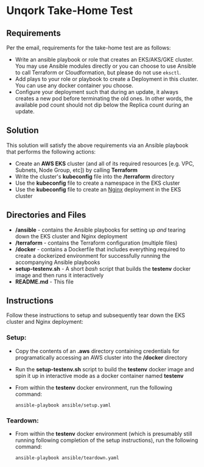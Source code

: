 # Unqork Take-Home Test

## Requirements
Per the email, requirements for the take-home test are as follows:
* Write an ansible playbook or role that creates an EKS/AKS/GKE cluster. You may use Ansible modules directly or you can choose to use Ansible to call Terraform or Cloudformation, but please do not use `eksctl`.
* Add plays to your role or playbook to create a Deployment in this cluster. You can use any docker container you choose. 
* Configure your deployment such that during an update, it always creates a new pod before terminating the old ones. In other words, the available pod count should not dip below the Replica count during an update.

## Solution
This solution will satisfy the above requirements via an Ansible playbook that performs the following actions:
* Create an **AWS EKS** cluster (and all of its required resources [e.g. VPC, Subnets, Node Group, etc]) by calling **Terraform**
* Write the cluster's **kubeconfig** file into the **/terraform** directory
* Use the **kubeconfig** file to create a namespace in the EKS cluster
* Use the **kubeconfig** file to create an [Nginx](https://hub.docker.com/_/nginx) deployment in the EKS cluster 

## Directories and Files
* **/ansible** - contains the Ansible playbooks for setting up *and* tearing down the EKS cluster and Nginx deployment
* **/terraform** - contains the Terraform configuration (multiple files)
* **/docker** - contains a Dockerfile that includes everything required to create a dockerized environment for successfully running the accompanying Ansible playbooks
* **setup-testenv.sh** - A short *bash* script that builds the **testenv** docker image and then runs it interactively
* **README.md** - This file

## Instructions
Follow these instructions to setup and subsequently tear down the EKS cluster and Nginx deployment:

### Setup:
* Copy the contents of an **.aws** directory containing credentials for programatically accessing an AWS cluster into the **/docker** directory
* Run the **setup-testenv.sh** script to build the **testenv** docker image and spin it up in interactive mode as a docker container named **testenv**
* From within the **testenv** docker environment, run the following command:

    `ansible-playbook ansible/setup.yaml`

### Teardown:
* From within the **testenv** docker environment (which is presumably still running following completion of the setup instructions), run the following command:

    `ansible-playbook ansible/teardown.yaml`
